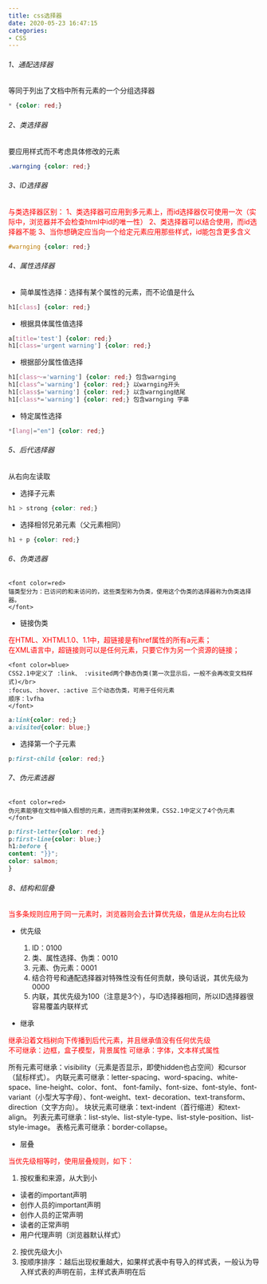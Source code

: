```yaml
---
title: css选择器
date: 2020-05-23 16:47:15
categories: 
- CSS
---
```


######  1、通配选择器
等同于列出了文档中所有元素的一个分组选择器
```css
* {color: red;}  
```
######  2、类选择器
要应用样式而不考虑具体修改的元素
```css
.warnging {color: red;}  
```
######  3、ID选择器
<font color=red>
与类选择器区别：
1、类选择器可应用到多元素上，而id选择器仅可使用一次（实际中，浏览器并不会检查html中id的唯一性）
2、类选择器可以结合使用，而id选择器不能
3、当你想确定应当向一个给定元素应用那些样式，id能包含更多含义
</font>

```css
#warnging {color: red;}  
```
######  4、属性选择器

-  简单属性选择：选择有某个属性的元素，而不论值是什么
```css
h1[class] {color: red;}  
```
-  根据具体属性值选择
```css
a[title='test'] {color: red;}  
h1[class='urgent warning'] {color: red;}
```
-  根据部分属性值选择
```css 
h1[class～='warning'] {color: red;} 包含warnging
h1[class^='warning'] {color: red;} 以warnging开头
h1[class$='warning'] {color: red;} 以含warnging结尾
h1[class*='warning'] {color: red;} 包含warnging 字串
```
-  特定属性选择
```css 
*[lang|="en"] {color: red;}
```
######  5、后代选择器
从右向左读取
-  选择子元素
```css
h1 > strong {color: red;}  
```
-  选择相邻兄弟元素（父元素相同）
```css
h1 + p {color: red;} 
```
######  6、伪类选器

    <font color=red>
    锚类型分为：已访问的和未访问的，这些类型称为伪类，使用这个伪类的选择器称为伪类选择器。
    </font>

-  链接伪类
<font color=red>
在HTML、XHTML1.0、1.1中，超链接是有href属性的所有a元素；</br>
在XML语言中，超链接则可以是任何元素，只要它作为另一个资源的链接；
</font></br>

    <font color=blue>
    CSS2.1中定义了 :link、 :visited两个静态伪类(第一次显示后，一般不会再改变文档样式)</br>
    :focus、:hover、:active 三个动态伪类，可用于任何元素
    顺序：lvfha
    </font>
```css
a:link{color: red;}  
a:visited{color: blue;} 
```
-  选择第一个子元素
```css
p:first-child {color: red;} 
```
######  7、伪元素选器

    <font color=red>
    伪元素能够在文档中插入假想的元素，进而得到某种效果，CSS2.1中定义了4个伪元素
    </font>
```css
p:first-letter{color: red;}  
p:first-line{color: blue;}
h1:before {
content: "}}";
color: salmon;
} 
```

   ######  8、结构和层叠
   <font color=red>
      当多条规则应用于同一元素时，浏览器则会去计算优先级，值是从左向右比较
   </font>

-  优先级
    1. ID：0100
    2. 类、属性选择、伪类：0010
    3. 元素、伪元素：0001
    4. 结合符号和通配选择器对特殊性没有任何贡献，换句话说，其优先级为0000
    5. 内联，其优先级为100（注意是3个），与ID选择器相同，所以ID选择器很容易覆盖内联样式
    
 -  继承
 
   <font color=red>
      继承沿着文档树向下传播到后代元素，并且继承值没有任何优先级<br/>
      不可继承：边框，盒子模型，背景属性
      可继承：字体，文本样式属性
   </font>
   
   所有元素可继承：visibility（元素是否显示，即使hidden也占空间）和cursor（鼠标样式）。
   内联元素可继承：letter-spacing、word-spacing、white-space、line-height、color、font、 font-family、font-size、font-style、font-variant（小型大写字母）、font-weight、text- decoration、text-transform、direction（文字方向）。
   块状元素可继承：text-indent（首行缩进）和text-align。
   列表元素可继承：list-style、list-style-type、list-style-position、list-style-image。
   表格元素可继承：border-collapse。
   
-   层叠

  <font color=red>
     当优先级相等时，使用层叠规则，如下：
  </font>
  
  1. 按权重和来源，从大到小
  -   读者的important声明
  -   创作人员的important声明
  -   创作人员的正常声明
  -   读者的正常声明
  -   用户代理声明（浏览器默认样式）
  2. 按优先级大小
  3. 按顺序排序 ：越后出现权重越大，如果样式表中有导入的样式表，一般认为导入样式表的声明在前，主样式表声明在后
